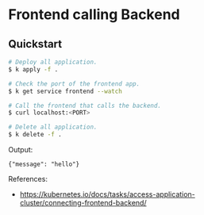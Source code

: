 # Frontend calling Backend

## Quickstart

```bash
# Deploy all application.
$ k apply -f .

# Check the port of the frontend app.
$ k get service frontend --watch

# Call the frontend that calls the backend.
$ curl localhost:<PORT>

# Delete all application.
$ k delete -f .
```

Output:
```
{"message": "hello"}
```

References:
- https://kubernetes.io/docs/tasks/access-application-cluster/connecting-frontend-backend/
